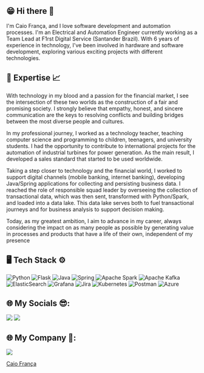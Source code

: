## 😁 Hi there 👋

I'm Caio França, and I love software development and automation processes. I'm an Electrical and Automation Engineer currently working as a Team Lead at F1rst Digital Service (Santander Brazil). With 6 years of experience in technology, I've been involved in hardware and software development, exploring various exciting projects with different technologies.

## 🎯 Expertise 📈

With technology in my blood and a passion for the financial market, I see the intersection of these two worlds as the construction of a fair and promising society. I strongly believe that empathy, honest, and sincere communication are the keys to resolving conflicts and building bridges between the most diverse people and cultures.

In my professional journey, I worked as a technology teacher, teaching computer science and programming to children, teenagers, and university students. I had the opportunity to contribute to international projects for the automation of industrial turbines for power generation. As the main result, I developed a sales standard that started to be used worldwide.

Taking a step closer to technology and the financial world, I worked to support digital channels (mobile banking, internet banking), developing Java/Spring applications for collecting and persisting business data. I reached the role of responsible squad leader by overseeing the collection of transactional data, which was then sent, transformed with Python/Spark, and loaded into a data lake. This data lake serves both to fuel transactional journeys and for business analysis to support decision making.

Today, as my greatest ambition, I aim to advance in my career, always considering the impact on as many people as possible by generating value in processes and products that have a life of their own, independent of my presence

## 🖥 Tech Stack ⚙
![Python](https://img.shields.io/badge/python-3670A0?style=for-the-badge&logo=python&logoColor=ffdd54)
![Flask](https://img.shields.io/badge/flask-%23000.svg?style=for-the-badge&logo=flask&logoColor=white)
![Java](https://img.shields.io/badge/java-%23ED8B00.svg?style=for-the-badge&logo=openjdk&logoColor=white)
![Spring](https://img.shields.io/badge/spring-%236DB33F.svg?style=for-the-badge&logo=spring&logoColor=white)
![Apache Spark](https://img.shields.io/badge/Apache%20Spark-FDEE21?style=flat-square&logo=apachespark&logoColor=black)
![Apache Kafka](https://img.shields.io/badge/Apache%20Kafka-000?style=for-the-badge&logo=apachekafka)
![ElasticSearch](https://img.shields.io/badge/-ElasticSearch-005571?style=for-the-badge&logo=elasticsearch)
![Grafana](https://img.shields.io/badge/grafana-%23F46800.svg?style=for-the-badge&logo=grafana&logoColor=white)
![Jira](https://img.shields.io/badge/jira-%230A0FFF.svg?style=for-the-badge&logo=jira&logoColor=white)
![Kubernetes](https://img.shields.io/badge/kubernetes-%23326ce5.svg?style=for-the-badge&logo=kubernetes&logoColor=white)
![Postman](https://img.shields.io/badge/Postman-FF6C37?style=for-the-badge&logo=postman&logoColor=white)
![Azure](https://img.shields.io/badge/azure-%230072C6.svg?style=for-the-badge&logo=microsoftazure&logoColor=white)

## 🌐 My Socials 😎:
<a href="https://instagram.com/franca_caio" target="_blank"><img loading="lazy" src="https://img.shields.io/badge/-Instagram-%23E4405F?style=for-the-badge&logo=instagram&logoColor=white" target="_blank"></a>
<a href="https://linkedin.com/in/caio-frança-a7898214a/" target="_blank"><img loading="lazy"  src="https://img.shields.io/badge/-LinkedIn-%230077B5?style=for-the-badge&logo=linkedin&logoColor=white" target="_blank"></a> 

## 🌐 My Company 💼:
<a href="https://linkedin.com/company/f1rstdigitalservices" target="_blank"><img loading="lazy"  src="https://img.shields.io/badge/-LinkedIn-%230077B5?style=for-the-badge&logo=linkedin&logoColor=white" target="_blank"></a> 

<script src="https://platform.linkedin.com/badges/js/profile.js" async defer type="text/javascript"></script>

<div class="badge-base LI-profile-badge" data-locale="pt_BR" data-size="medium" data-theme="light" data-type="VERTICAL" data-vanity="caio-frança-a7898214a" data-version="v1"><a class="badge-base__link LI-simple-link" href="https://br.linkedin.com/in/caio-fran%C3%A7a-a7898214a?trk=profile-badge">Caio França</a></div>

